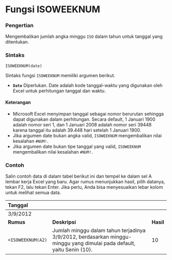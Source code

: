 # Fungsi ISOWEEKNUM

### Pengertian

Mengembalikan jumlah angka minggu `ISO` dalam tahun untuk tanggal yang ditentukan.

### Sintaks

`ISOWEEKNUM(date)`

Sintaks fungsi `ISOWEEKNUM` memiliki argumen berikut.

* **`Date`**    Diperlukan. Date adalah kode tanggal-waktu yang digunakan oleh Excel untuk perhitungan tanggal dan waktu.

#### Keterangan

* Microsoft Excel menyimpan tanggal sebagai nomor berurutan sehingga dapat digunakan dalam perhitungan. Secara default, 1 Januari 1900 adalah nomor seri 1, dan 1 Januari 2008 adalah nomor seri 39448 karena tanggal itu adalah 39.448 hari setelah 1 Januari 1900.
* Jika argumen date bukan angka valid, `ISOWEEKNUM` mengembalikan nilai kesalahan `#NUM!`.
* Jika argumen date bukan tipe tanggal yang valid, `ISOWEEKNUM` mengembalikan nilai kesalahan `#NUM!`.

### Contoh

Salin contoh data di dalam tabel berikut ini dan tempel ke dalam sel A lembar kerja Excel yang baru. Agar rumus menunjukkan hasil, pilih datanya, tekan F2, lalu tekan Enter. Jika perlu, Anda bisa menyesuaikan lebar kolom untuk melihat semua data.

| **Tanggal** |  |  |
| :--- | :--- | :--- |
| 3/9/2012 |  |  |
| **Rumus** | **Deskripsi** | **Hasil** |
| `=ISOWEEKNUM(A2)` | Jumlah minggu dalam tahun terjadinya 3/9/2012, berdasarkan minggu-minggu yang dimulai pada default, yaitu Senin \(10\). | 10 |

